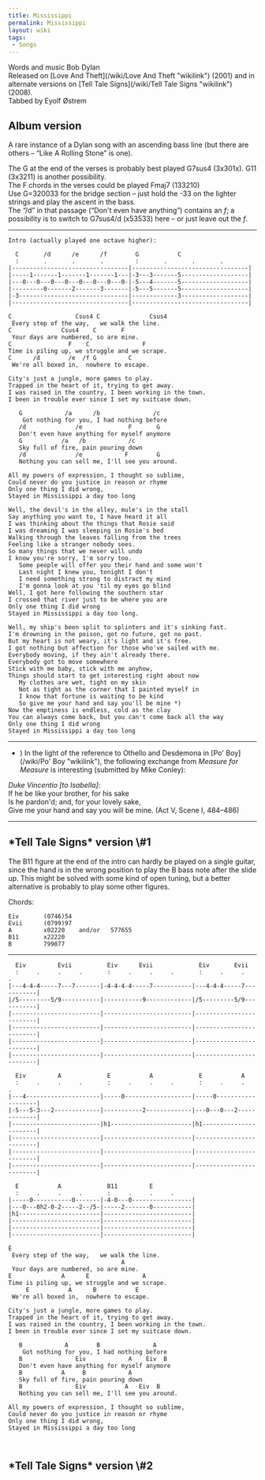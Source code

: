 ```yaml
---
title: Mississippi
permalink: Mississippi
layout: wiki
tags:
 - Songs
---
```


Words and music Bob Dylan  
Released on [Love And Theft](/wiki/Love And Theft "wikilink") (2001) and in
alternate versions on [Tell Tale Signs](/wiki/Tell Tale Signs "wikilink")
(2008).  
Tabbed by Eyolf Østrem

<h2 class="songversion">
Album version

</h2>
A rare instance of a Dylan song with an ascending bass line (but there
are others – “Like A Rolling Stone” is one).

The G at the end of the verses is probably best played G7sus4 (3x301x).
G11 (3x3211) is another possibility.  
The F chords in the verses could be played Fmaj7 (133210)  
Use G=320033 for the bridge section – just hold the -33 on the lighter
strings and play the ascent in the bass.  
The “/d” in that passage (“Don't even have anything”) contains an *f*; a
possibility is to switch to G7sus4/d (x53533) here – or just leave out
the *f*.

* * * * *

    Intro (actually played one octave higher):

      C       /d      /e      /f        G           C
      :       .       .       .         :       .       .       .
    |---------------------------------|---------------------------------|
    |-----1-------1-------1-------1---|-3---3-------5-------------------|
    |---0---0---0---0---0---0---0---0-|-5---4-------5-------------------|
    |---------0-------2-------3-------|-5---5-------5-------------------|
    |-3-------------------------------|-------------3-------------------|
    |---------------------------------|---------------------------------|

    C                  Csus4 C              Csus4
     Every step of the way,   we walk the line.
    C              Csus4    C       F
     Your days are numbered, so are mine.
    C                F    C               F
    Time is piling up, we struggle and we scrape.
    C      /d        /e  /f G         C
     We're all boxed in,  nowhere to escape.

    City's just a jungle, more games to play.
    Trapped in the heart of it, trying to get away.
    I was raised in the country, I been working in the town.
    I been in trouble ever since I set my suitcase down.

       G            /a      /b               /c
        Got nothing for you, I had nothing before
       /d              /e             F       G
       Don't even have anything for myself anymore
       G           /a   /b            /c
       Sky full of fire, pain pouring down
       /d              /e            F        G
       Nothing you can sell me, I'll see you around.

    All my powers of expression, I thought so sublime,
    Could never do you justice in reason or rhyme
    Only one thing I did wrong,
    Stayed in Mississippi a day too long

    Well, the devil's in the alley, mule's in the stall
    Say anything you want to, I have heard it all
    I was thinking about the things that Rosie said
    I was dreaming I was sleeping in Rosie's bed
    Walking through the leaves falling from the trees
    Feeling like a stranger nobody sees.
    So many things that we never will undo
    I know you're sorry, I'm sorry too.
       Some people will offer you their hand and some won't
       Last night I knew you, tonight I don't
       I need something strong to distract my mind
       I'm gonna look at you 'til my eyes go blind
    Well, I got here following the southern star
    I crossed that river just to be where you are
    Only one thing I did wrong
    Stayed in Mississippi a day too long.

    Well, my ship's been split to splinters and it's sinking fast.
    I'm drowning in the poison, got no future, got no past.
    But my heart is not weary, it's light and it's free.
    I got nothing but affection for those who've sailed with me.
    Everybody moving, if they ain't already there.
    Everybody got to move somewhere
    Stick with me baby, stick with me anyhow,
    Things should start to get interesting right about now
       My clothes are wet, tight on my skin
       Not as tight as the corner that I painted myself in
       I know that fortune is waiting to be kind
       So give me your hand and say you'll be mine *)
    Now the emptiness is endless, cold as the clay
    You can always come back, but you can't come back all the way
    Only one thing I did wrong
    Stayed in Mississippi a day too long

* * * * *

-   ) In the light of the reference to Othello and Desdemona in [Po'
    Boy](/wiki/Po' Boy "wikilink"), the following exchange from *Measure for
    Measure* is interesting (submitted by Mike Conley):

*Duke Vincentio [to Isabella]*:  
If he be like your brother, for his sake  
Is he pardon'd; and, for your lovely sake,  
Give me your hand and say you will be mine. (Act V, Scene I, 484–486)

* * * * *

<span id="telltale1"></span>

<h2 class="songversion">
*Tell Tale Signs* version \#1

</h2>
The B11 figure at the end of the intro can hardly be played on a single
guitar, since the hand is in the wrong position to play the B bass note
after the slide up. This might be solved with some kind of open tuning,
but a better alternative is probably to play some other figures.

Chords:

    Eiv       (0746)54
    Evii      (0799)97
    A         x02220    and/or   577655
    B11       x22220
    B         799877

* * * * *

      Eiv         Evii          Eiv      Evii             Eiv       Evii
      :     .     .     .       :     .     .     .       :     .     .     .
    |---4-4-4-----7---7-------|-4-4-4-4-----7-----------|---4-4-4-----7-----------|
    |/5---------5/9-----------|-----------9-------------|/5---------5/9-----------|
    |-------------------------|-------------------------|-------------------------|
    |-------------------------|-------------------------|-------------------------|
    |-------------------------|-------------------------|-------------------------|
    |-------------------------|-------------------------|-------------------------|

      Eiv         A             E           A             E           A
      :     .     .     .       :     .     .     .       :     .     .     .
    |---4---------------------|-----0-------------------|-----0-------------------|
    |-5---5-3---2-------------|-----------2-------------|---0---0---2-------------|
    |-------------------------|h1-----------------------|h1-----------------------|
    |-------------------------|-------------------------|-------------------------|
    |-------------------------|-------------------------|-------------------------|
    |-------------------------|-------------------------|-------------------------|

      E           A             B11         E
      :     .     .     .       :     .     .     .
    |-----0-----------0-------|-4-0---0-----------------|
    |---0---0h2-0-2-----2--/5-|-----2-------0-----------|
    |h1-----------------------|-------------------------|
    |-------------------------|-------------------------|
    |-------------------------|-------------------------|
    |-------------------------|-------------------------|

    E
     Every step of the way,   we walk the line.
                                    A
     Your days are numbered, so are mine.
    E              A      E               A
    Time is piling up, we struggle and we scrape.
         E           A      B           E
     We're all boxed in,  nowhere to escape.

    City's just a jungle, more games to play.
    Trapped in the heart of it, trying to get away.
    I was raised in the country, I been working in the town.
    I been in trouble ever since I set my suitcase down.

       B            A        B               A
        Got nothing for you, I had nothing before
       B               Eiv            A    Eiv  B
       Don't even have anything for myself anymore
       B           A     B            A
       Sky full of fire, pain pouring down
       B               Eiv           A   Eiv  B
       Nothing you can sell me, I'll see you around.

    All my powers of expression, I thought so sublime,
    Could never do you justice in reason or rhyme
    Only one thing I did wrong,
    Stayed in Mississippi a day too long

` `<span id="telltale2"></span>

<h2 class="songversion">
*Tell Tale Signs* version \#2

</h2>

